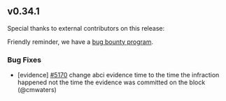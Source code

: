 ## v0.34.1

Special thanks to external contributors on this release:

Friendly reminder, we have a [bug bounty program](https://hackerone.com/tendermint).

### Bug Fixes

- [evidence] [\#5170](https://github.com/tendermint/tendermint/pull/5170) change abci evidence time to the time the infraction happened not the time the evidence was committed on the block (@cmwaters)